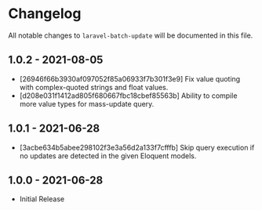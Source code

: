 # Changelog

All notable changes to `laravel-batch-update` will be documented in this file.

## 1.0.2 - 2021-08-05

- [26946f66b3930af097052f85a06933f7b301f3e9] Fix value quoting with complex-quoted strings and float values.
- [d208e031f1412ad805f680667fbc18cbef85563b] Ability to compile more value types for mass-update query.

## 1.0.1 - 2021-06-28

- [3acbe634b5abee298102f3e3a56d2a133f7cfffb] Skip query execution if no updates are detected in the given Eloquent models.

## 1.0.0 - 2021-06-28

- Initial Release

